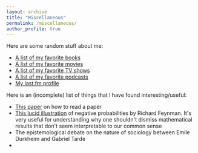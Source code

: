 ```yaml
---
layout: archive
title: "Miscellaneous"
permalink: /miscellaneous/
author_profile: true
---
```

Here are some random stuff about me:

- [A list of my favorite books](./../books)
- [A list of my favorite movies](./../movies)
- [A list of my favorite TV shows](./../tv-shows)
- [A list of my favorite podcasts](./../podcasts)
- [My last.fm profile](https://www.last.fm/user/wrahool)

Here is an (incomplete) list of things that I have found interesting/useful:

- [This paper](/files/keshav-read-paper.pdf/) on how to read a paper
- [This lucid illustration](/files/feynman-negative-probabilities.pdf) of negative probabilities by Richard Feynman. It's very useful for understanding why one shouldn't dismiss mathematical results that don't seem interpretable to our common sense
- The epistemological debate on the nature of sociology between Emile Durkheim and Gabriel Tarde
- 









<!--stackedit_data:
eyJoaXN0b3J5IjpbLTE0ODA4NzI4NTcsMTU2NTQzNzI3MywtNj
c0MDAyNDg5XX0=
-->